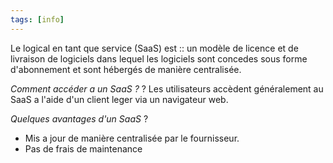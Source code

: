 ```yaml
---
tags: [info]
---
```


Le logical en tant  que service (SaaS) est :: un modèle de licence et de livraison de logiciels dans lequel les logiciels sont concedes sous forme d'abonnement et sont hébergés de manière centralisée.

*Comment accéder a un SaaS ?*
?
Les utilisateurs accèdent généralement au SaaS a l'aide d'un client leger via un navigateur web.

*Quelques avantages d'un SaaS*
?
- Mis a jour de manière centralisée par le fournisseur.
- Pas de frais de maintenance